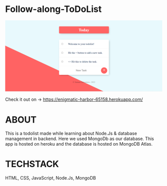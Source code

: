 # Follow-along-ToDoList

![](public/images/homepage.png)

Check it out on -> https://enigmatic-harbor-65158.herokuapp.com/

# ABOUT
This is a todolist made while learning about Node.Js & database management in backend. Here we used MongoDb as our database. This app is hosted on heroku and the database is hosted on MongoDB Atlas.

# TECHSTACK
HTML, CSS, JavaScript, Node.Js, MongoDB
